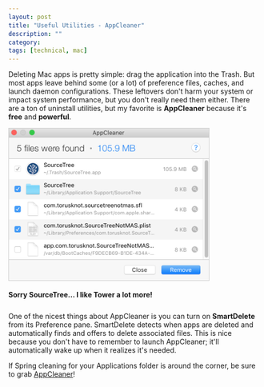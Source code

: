 ```yaml
---
layout: post
title: "Useful Utilities - AppCleaner"
description: ""
category: 
tags: [technical, mac]
---
```


Deleting Mac apps is pretty simple: drag the application into the Trash. But most apps leave behind some (or a lot) of preference files, caches, and launch daemon configurations. These leftovers don't harm your system or impact system performance, but you don't really need them either. There are a ton of uninstall utilities, but my favorite is **AppCleaner** because it's **free** and **powerful**.

<div>
	<img class="rounded-corners" style="max-width: 400px; border: 1px solid #cdcdcd;" src="/assets/images/posts/2016-05-12/app_clean_source_tree.png"/>
	<p class="caption-text" style="line-height: 1.5em; margin-bottom: 24px;"><strong>Sorry SourceTree... I like Tower a lot more!</strong></p>
</div>

One of the nicest things about AppCleaner is you can turn on **SmartDelete** from its Preference pane. SmartDelete detects when apps are deleted and automatically finds and offers to delete associated files. This is nice because you don't have to remember to launch AppCleaner; it'll automatically wake up when it realizes it's needed. 

If Spring cleaning for your Applications folder is around the corner, be sure to grab [AppCleaner][1]!

[1]: https://freemacsoft.net/appcleaner/
